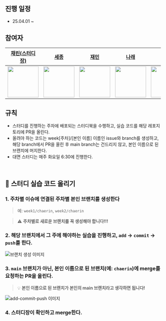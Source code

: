 ## 진행 일정
- 25.04.01 ~

## 참여자
| <a href="https://github.com/Chaerrrish"> 채린(스터디장) | <a href="https://github.com/jongse7"> 세종 | <a href="https://github.com/chunjaemin"> 재민 | <a href="https://github.com/naraeng"> 나래 | <a href="https://github.com/kangyeeun0"> 예은 |
| --- | --- | --- | --- | --- |
| <img src="https://github.com/Chaerrrish.png" width="100"> | <img src="https://github.com/jongse7.png" width="100"> | <img src="https://github.com/chunjaemin.png" width="100"> | <img src="https://github.com/naraeng.png" width="100"> | <img src="https://github.com/kangyeeun0.png" width="100"> |


## 규칙
- 스터디를 진행하는 주차에 배포되는 스터디북을 수행하고, 실습 코드를 해당 레포지토리에 PR을 올린다.
- 올려야 하는 코드는 week[주차]/[본인 이름] 이름인 issue와 branch를 생성하고, 해당 branch에서 PR을 올린 후  main branch는 건드리지 않고, 본인 이름으로 된 브랜치에 머지한다.
- 대면 스터디는 매주 화요일 6:30에 진행한다.
<br />

## 🌟 스터디 실습 코드 올리기

### 1. 주차별 이슈에 연결된 주차별 본인 브랜치를 생성한다
> 예: `week1/chaerin`, `week2/chaerin`

> ⚠️ **주차별로 새로운 브랜치를 꼭 생성해야 합니다!!!**


### 2. 해당 브랜치에서 그 주에 해야하는 실습을 진행하고, `add` → `commit` → `push`를 한다.
![브랜치 생성 이미지](https://github.com/user-attachments/assets/26626552-a802-44e8-84a8-37fa668c5506)



### 3. `main` 브랜치가 아닌, **본인 이름으로 된 브랜치**(예: `chaerin`)에 merge를 요청하는 PR을 올린다.

> 💡 **본인 이름으로 된 브랜치가 본인의 main 브랜치라고 생각하면 됩니다!**

![add-commit-push 이미지](https://github.com/user-attachments/assets/1de38587-7d37-484b-a4ae-fd09dc58a3b0)


### 4. 스터디장이 확인하고 merge한다.
